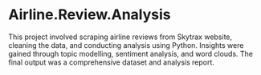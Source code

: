 # Airline.Review.Analysis
This project involved scraping airline reviews from Skytrax website, cleaning the data, and conducting analysis using Python. Insights were gained through topic modelling, sentiment analysis, and word clouds. The final output was a comprehensive dataset and analysis report.
